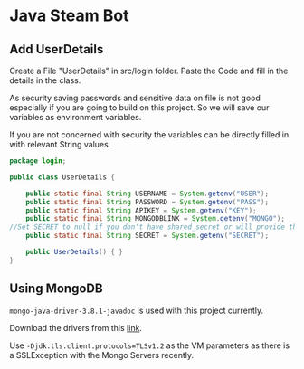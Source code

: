 # Java Steam Bot

## Add UserDetails

Create a File "UserDetails" in src/login folder. Paste the Code and fill in the details in the class. 

As security saving passwords and sensitive data on file is not good especially if you are going to build on
this project. So we will save our variables as environment variables.

If you are not concerned with security the variables can be directly filled in with relevant String values.

```java
package login;

public class UserDetails {

    public static final String USERNAME = System.getenv("USER");
    public static final String PASSWORD = System.getenv("PASS");
    public static final String APIKEY = System.getenv("KEY");
    public static final String MONGODBLINK = System.getenv("MONGO");
//Set SECRET to null if you don't have shared_secret or will provide the twofactorcode at the time of login.
    public static final String SECRET = System.getenv("SECRET"); 

    public UserDetails() { }
}
```

## Using MongoDB

`mongo-java-driver-3.8.1-javadoc` is used with this project currently.

Download the drivers from this [link](https://repo1.maven.org/maven2/org/mongodb/mongo-java-driver/3.8.1/).

Use `-Djdk.tls.client.protocols=TLSv1.2` as the VM parameters as there is a SSLException with the Mongo Servers recently.

